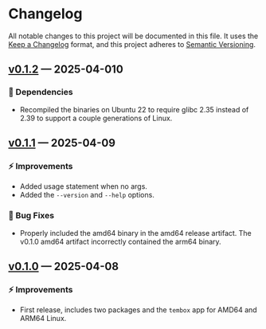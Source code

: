 # Changelog

All notable changes to this project will be documented in this file. It uses the
[Keep a Changelog] format, and this project adheres to [Semantic Versioning].

  [Keep a Changelog]: https://keepachangelog.com/en/1.1.0/
  [Semantic Versioning]: https://semver.org/spec/v2.0.0.html
    "Semantic Versioning 2.0.0"

## [v0.1.2] — 2025-04-010

### 📌 Dependencies

*   Recompiled the binaries on Ubuntu 22 to require glibc 2.35 instead of 2.39
    to support a couple generations of Linux.

  [v0.1.2]: https://github.com/tembo-io/tembo-packaging/compare/v0.1.1...v0.1.2

## [v0.1.1] — 2025-04-09

### ⚡ Improvements

*   Added usage statement when no args.
*   Added the `--version` and `--help` options.

### 🐞 Bug Fixes

*   Properly included the amd64 binary in the amd64 release artifact. The
    v0.1.0 amd64 artifact incorrectly contained the arm64 binary.

  [v0.1.1]: https://github.com/tembo-io/tembo-packaging/compare/v0.1.0...v0.1.1

## [v0.1.0] — 2025-04-08

### ⚡ Improvements

*   First release, includes two packages and the `tembox` app for AMD64 and
    ARM64 Linux.

  [v0.1.0]: https://github.com/tembo-io/tembo-packaging/compare/6a98941...v0.1.0
